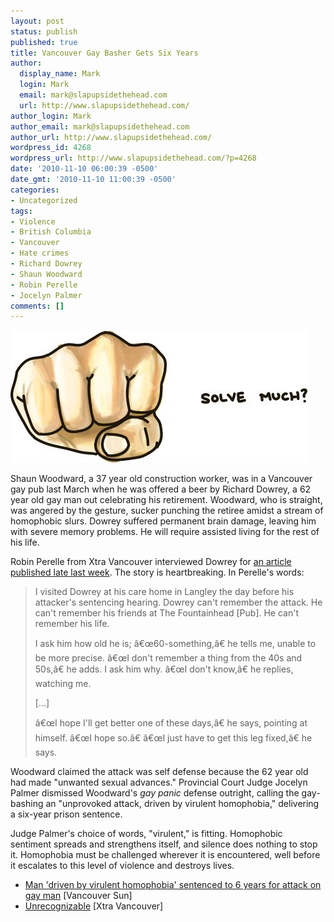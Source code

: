 ```yaml
---
layout: post
status: publish
published: true
title: Vancouver Gay Basher Gets Six Years
author:
  display_name: Mark
  login: Mark
  email: mark@slapupsidethehead.com
  url: http://www.slapupsidethehead.com/
author_login: Mark
author_email: mark@slapupsidethehead.com
author_url: http://www.slapupsidethehead.com/
wordpress_id: 4268
wordpress_url: http://www.slapupsidethehead.com/?p=4268
date: '2010-11-10 06:00:39 -0500'
date_gmt: '2010-11-10 11:00:39 -0500'
categories:
- Uncategorized
tags:
- Violence
- British Columbia
- Vancouver
- Hate crimes
- Richard Dowrey
- Shaun Woodward
- Robin Perelle
- Jocelyn Palmer
comments: []
---
```

![A giant, clenched fist. Solve much?](/wp-content/media/2010/11/hitting-on-someone.jpg "Violence answers nothing; no more needless tragedies.")

Shaun Woodward, a 37 year old construction worker, was in a Vancouver gay pub last March when he was offered a beer by Richard Dowrey, a 62 year old gay man out celebrating his retirement. Woodward, who is straight, was angered by the gesture, sucker punching the retiree amidst a stream of homophobic slurs. Dowrey suffered permanent brain damage, leaving him with severe memory problems. He will require assisted living for the rest of his life.

Robin Perelle from Xtra Vancouver interviewed Dowrey for [an article published late last week](http://www.xtra.ca/public/Vancouver/Unrecognizable-9384.aspx "Please read it."). The story is heartbreaking. In Perelle's words:

> I visited Dowrey at his care home in Langley the day before his attacker's sentencing hearing. Dowrey can't remember the attack. He can't remember his friends at The Fountainhead [Pub]. He can't remember his life.
> 
> I ask him how old he is; â€œ60-something,â€ he tells me, unable to be more precise. â€œI don't remember a thing from the 40s and 50s,â€ he adds. I ask him why. â€œI don't know,â€ he replies, watching me.
> 
> [...]
> 
> â€œI hope I'll get better one of these days,â€ he says, pointing at himself. â€œI hope so.â€ â€œI just have to get this leg fixed,â€ he says.

Woodward claimed the attack was self defense because the 62 year old had made "unwanted sexual advances." Provincial Court Judge Jocelyn Palmer dismissed Woodward's _gay panic_ defense outright, calling the gay-bashing an "unprovoked attack, driven by virulent homophobia," delivering a six-year prison sentence.

Judge Palmer's choice of words, "virulent," is fitting. Homophobic sentiment spreads and strengthens itself, and silence does nothing to stop it. Homophobia must be challenged wherever it is encountered, well before it escalates to this level of violence and destroys lives.

- [Man 'driven by virulent homophobia' sentenced to 6 years for attack on gay man](http://www.vancouversun.com/health/Vancouver+gets+years+homophobic+attack/3795451/story.html) [Vancouver Sun]
- [Unrecognizable](http://www.xtra.ca/public/Vancouver/Unrecognizable-9384.aspx) [Xtra Vancouver]
